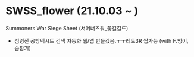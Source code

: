 # SWSS_flower (21.10.03 ~ )
Summoners War Siege Sheet (서머너즈워_꽃길길드)

+ 점령전 공방덱시트 검색 자동화 웹/앱 만들겠음.ㅜㅜ레토3R 쌉가능 (with F.멍이, 숨참기)
